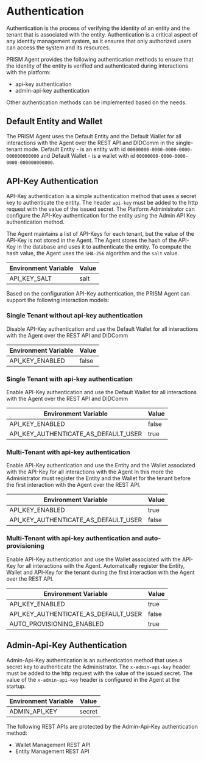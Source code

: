 # Authentication

Authentication is the process of verifying the identity of an entity and the tenant that is associated with the entity. 
Authentication is a critical aspect of any identity management system, as it ensures that only authorized users can access the system and its resources.

PRISM Agent provides the following authentication methods to ensure that the identity of the entity is verified and authenticated during interactions with the platform:
- api-key authentication
- admin-api-key authentication

Other authentication methods can be implemented based on the needs.

## Default Entity and Wallet

The PRISM Agent uses the Default Entity and the Default Wallet for all interactions with the Agent over the REST API and DIDComm in the single-tenant mode.
Default Entity - is an entity with id `00000000-0000-0000-0000-000000000000` and Default Wallet - is a wallet with id `00000000-0000-0000-0000-000000000000`.

## API-Key Authentication

API-Key authentication is a simple authentication method that uses a secret key to authenticate the entity.
The header `api-key` must be added to the http request with the value of the issued secret.
The Platform Administrator can configure the API-Key authentication for the entity using the Admin API Key authentication method.

The Agent maintains a list of API-Keys for each tenant, but the value of the API-Key is not stored in the Agent.
The Agent stores the hash of the API-Key in the database and uses it to authenticate the entity.
To compute the hash value, the Agent uses the `SHA-256` algorithm and the `salt` value.

|Environment Variable | Value |
|---------------------|-------|
| API_KEY_SALT        | salt  |

Based on the configuration API-Key authentication, the PRISM Agent can support the following interaction models:

### Single Tenant without api-key authentication
Disable API-Key authentication and use the Default Wallet for all interactions with the Agent over the REST API and DIDComm

| Environment Variable | Value  |
|----------------------|--------|
| API_KEY_ENABLED      | false  |

### Single Tenant with api-key authentication
Enable API-Key authentication and use the Default Wallet for all interactions with the Agent over the  REST API and DIDComm

| Environment Variable                 | Value |
|--------------------------------------|-------|
| API_KEY_ENABLED                      | false |
| API_KEY_AUTHENTICATE_AS_DEFAULT_USER | true  |

### Multi-Tenant with api-key authentication

Enable API-Key authentication and use the Entity and the Wallet associated with the API-Key for all interactions with the Agent
In this more the Administrator must register the Entity and the Wallet for the tenant before the first interaction with the Agent over the REST API.

| Environment Variable                 | Value |
|--------------------------------------|-------|
| API_KEY_ENABLED                      | true  |
| API_KEY_AUTHENTICATE_AS_DEFAULT_USER | false |

### Multi-Tenant with api-key authentication and auto-provisioning

Enable API-Key authentication and use the Wallet associated with the API-Key for all interactions with the Agent. 
Automatically register the Entity, Wallet and API-Key for the tenant during the first interaction with the Agent over the REST API.

| Environment Variable                  | Value |
|---------------------------------------|-------|
| API_KEY_ENABLED                       | true  |
| API_KEY_AUTHENTICATE_AS_DEFAULT_USER  | false |
| AUTO_PROVISIONING_ENABLED             | true  |

## Admin-Api-Key Authentication

Admin-Api-Key authentication is an authentication method that uses a secret key to authenticate the Administrator.
The `x-admin-api-key` header must be added to the http request with the value of the issued secret.
The value of the `x-admin-api-key` header is configured in the Agent at the startup.

| Environment Variable | Value    |
|----------------------|----------|
| ADMIN_API_KEY        | secret   |

The following REST APIs are protected by the Admin-Api-Key authentication method:
- Wallet Management REST API
- Entity Management REST API